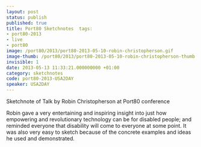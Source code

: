 ```yaml
---
layout: post
status: publish
published: true
title: Port80 Sketchnotes  tags:
- port80-2013
- live
- port80
image: /port80/2013/port80-2013-05-10-robin-christopherson.gif
image-thumb: /port80/2013/port80-2013-05-10-robin-christopherson-thumb.gif
invisible: 1
date: 2013-05-13 11:33:21.000000000 +01:00
category: sketchnotes
code: port80-2013-USA2DAY
speaker: USA2DAY
---
```


Sketchnote of Talk by Robin Christopherson at Port80 conference

Robin gave a very entertaining and inspiring insight into just how empowering and revolutionary technology can be for disabled people; and reminded everyone that disability will come to everyone at some point. It was also very easy to sketch because of the concrete examples and ideas he used and demonstrated.
